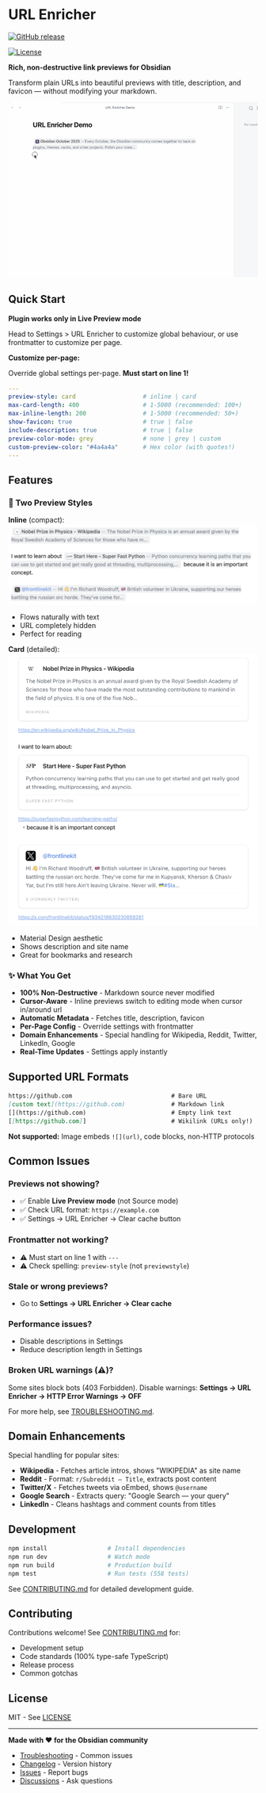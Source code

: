 # URL Enricher

[![GitHub release](https://img.shields.io/github/v/release/mattmarotta/obsidian-url-enricher)](https://github.com/mattmarotta/obsidian-url-enricher/releases/latest)

[![License](https://img.shields.io/github/license/mattmarotta/obsidian-url-enricher?cacheSeconds=3600)](LICENSE)

**Rich, non-destructive link previews for Obsidian**

Transform plain URLs into beautiful previews with title, description, and favicon — without modifying your markdown.

![Demo](assets/demo.gif)

## Quick Start

**Plugin works only in Live Preview mode** 

Head to Settings > URL Enricher to customize global behaviour, or use frontmatter to customize per page.

**Customize per-page:**

Override global settings per-page. **Must start on line 1!**

```yaml
---
preview-style: card                   # inline | card
max-card-length: 400                  # 1-5000 (recommended: 100+)
max-inline-length: 200                # 1-5000 (recommended: 50+)
show-favicon: true                    # true | false
include-description: true             # true | false
preview-color-mode: grey              # none | grey | custom
custom-preview-color: "#4a4a4a"       # Hex color (with quotes!)
---
```

## Features

### 🎨 Two Preview Styles

**Inline** (compact): ![Inline Preview](assets/inline-preview.png)

- Flows naturally with text
- URL completely hidden
- Perfect for reading

**Card** (detailed): ![Card Preview](assets/card-preview.png)

- Material Design aesthetic
- Shows description and site name
- Great for bookmarks and research

### ✨ What You Get

- **100% Non-Destructive** - Markdown source never modified
- **Cursor-Aware** - Inline previews switch to editing mode when cursor in/around url
- **Automatic Metadata** - Fetches title, description, favicon
- **Per-Page Config** - Override settings with frontmatter
- **Domain Enhancements** - Special handling for Wikipedia, Reddit, Twitter, LinkedIn, Google
- **Real-Time Updates** - Settings apply instantly

## Supported URL Formats

```markdown
https://github.com                            # Bare URL
[custom text](https://github.com)             # Markdown link
[](https://github.com)                        # Empty link text
[[https://github.com]]                        # Wikilink (URLs only!)
```

**Not supported:** Image embeds `![](url)`, code blocks, non-HTTP protocols

## Common Issues

### Previews not showing?

- ✅ Enable **Live Preview mode** (not Source mode)
- ✅ Check URL format: `https://example.com`
- ✅ Settings → URL Enricher → Clear cache button

### Frontmatter not working?

- ⚠️ Must start on line 1 with `---`
- ⚠️ Check spelling: `preview-style` (not `previewstyle`)

### Stale or wrong previews?

- Go to **Settings → URL Enricher → Clear cache**

### Performance issues?

- Disable descriptions in Settings
- Reduce description length in Settings

### Broken URL warnings (⚠️)?

Some sites block bots (403 Forbidden). Disable warnings: **Settings → URL Enricher → HTTP Error Warnings → OFF**

For more help, see [TROUBLESHOOTING.md](TROUBLESHOOTING.md).

## Domain Enhancements

Special handling for popular sites:

- **Wikipedia** - Fetches article intros, shows "WIKIPEDIA" as site name
- **Reddit** - Format: `r/Subreddit — Title`, extracts post content
- **Twitter/X** - Fetches tweets via oEmbed, shows `@username`
- **Google Search** - Extracts query: "Google Search — your query"
- **LinkedIn** - Cleans hashtags and comment counts from titles

## Development

```bash
npm install                 # Install dependencies
npm run dev                 # Watch mode
npm run build               # Production build
npm test                    # Run tests (558 tests)
```

See [CONTRIBUTING.md](CONTRIBUTING.md) for detailed development guide.

## Contributing

Contributions welcome! See [CONTRIBUTING.md](CONTRIBUTING.md) for:

- Development setup
- Code standards (100% type-safe TypeScript)
- Release process
- Common gotchas

## License

MIT - See [LICENSE](LICENSE)

---

**Made with ❤️ for the Obsidian community**

- [Troubleshooting](TROUBLESHOOTING.md) - Common issues
- [Changelog](CHANGELOG.md) - Version history
- [Issues](https://github.com/mattmarotta/obsidian-url-enricher/issues) - Report bugs
- [Discussions](https://github.com/mattmarotta/obsidian-url-enricher/discussions) - Ask questions